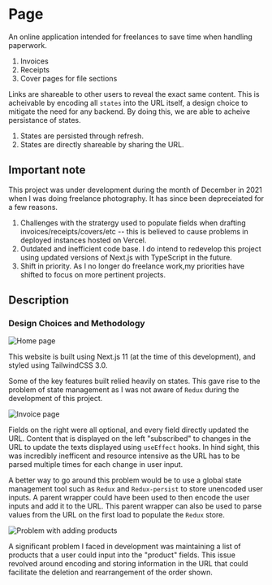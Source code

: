 # Page

An online application intended for freelances to save time when handling paperwork.

1. Invoices
2. Receipts
3. Cover pages for file sections

Links are shareable to other users to reveal the exact same content. This is acheivable by encoding all `states` into the URL itself, a design choice to mitigate the need for any backend. By doing this, we are able to acheive persistance of states.

1. States are persisted through refresh.
2. States are directly shareable by sharing the URL.

## Important note

This project was under development during the month of December in 2021 when I was doing freelance photography. It has since been depreceiated for a few reasons.

1. Challenges with the stratergy used to populate fields when drafting invoices/receipts/covers/etc -- this is believed to cause problems in deployed instances hosted on Vercel.
2. Outdated and inefficient code base. I do intend to redevelop this project using updated versions of Next.js with TypeScript in the future.
3. Shift in priority. As I no longer do freelance work,my priorities have shifted to focus on more pertinent projects.

## Description

### Design Choices and Methodology

![Home page](https://imgur.com/dCe2VN5.png)

This website is built using Next.js 11 (at the time of this development), and styled using TailwindCSS 3.0.

Some of the key features built relied heavily on states. This gave rise to the problem of state management as I was not aware of `Redux` during the development of this project.

![Invoice page](https://i.imgur.com/7WbkONN.png)

Fields on the right were all optional, and every field directly updated the URL. Content that is displayed on the left "subscribed" to changes in the URL to update the texts displayed using `useEffect` hooks. In hind sight, this was incredibly inefficent and resource intensive as the URL has to be parsed multiple times for each change in user input.

A better way to go around this problem would be to use a global state management tool such as `Redux` and `Redux-persist` to store unencoded user inputs. A parent wrapper could have been used to then encode the user inputs and add it to the URL. This parent wrapper can also be used to parse values from the URL on the first load to populate the `Redux` store.

![Problem with adding products](https://imgur.com/SGsmJjX.png)

A significant problem I faced in development was maintaining a list of products that a user could input into the "product" fields. This issue revolved around encoding and storing information in the URL that could facilitate the deletion and rearrangement of the order shown.
